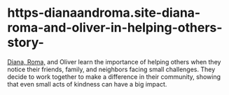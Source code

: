 # https-dianaandroma.site-diana-roma-and-oliver-in-helping-others-story-
[Diana, Roma,](https://dianaandroma.site/diana-roma-and-oliver-in-helping-others-story/) and Oliver learn the importance of helping others when they notice their friends, family, and neighbors facing small challenges. They decide to work together to make a difference in their community, showing that even small acts of kindness can have a big impact.
